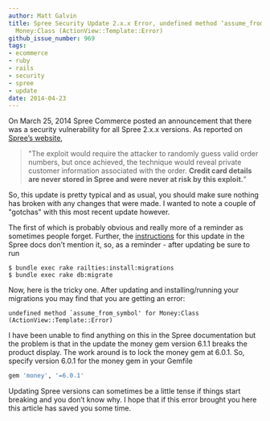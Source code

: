 ```yaml
---
author: Matt Galvin
title: Spree Security Update 2.x.x Error, undefined method ‘assume_from_symbol’ for
  Money:Class (ActionView::Template::Error)
github_issue_number: 969
tags:
- ecommerce
- ruby
- rails
- security
- spree
- update
date: 2014-04-23
---
```




On March 25, 2014 Spree Commerce posted an announcement that there was a security vulnerability for all Spree 2.x.x versions. As reported on [Spree’s website](https://spreecommerce.org/pages/blog/security-update-spree-2), 

> "The exploit would require the attacker to randomly guess valid order numbers, but once achieved, the technique would reveal private customer information associated with the order. **Credit card details are never stored in Spree and were never at risk by this exploit.**"

So, this update is pretty typical and as usual, you should make sure nothing has broken with any changes that were made. I wanted to note a couple of "gotchas" with this most recent update however.

The first of which is probably obvious and really more of a reminder as sometimes people forget. Further, the [instructions](https://spreecommerce.org/pages/blog/security-update-spree-2) for this update in the Spree docs don’t mention it, so, as a reminder - after updating be sure to run

```shell
$ bundle exec rake railties:install:migrations
$ bundle exec rake db:migrate
```

Now, here is the tricky one. After updating and installing/running your migrations you may find that you are getting an error:

```
undefined method `assume_from_symbol' for Money:Class (ActionView::Template::Error)
```

I have been unable to find anything on this in the Spree documentation but the problem is that in the update the money gem version 6.1.1 breaks the product display. The work around is to lock the money gem at 6.0.1. So, specify version 6.0.1 for the money gem in your Gemfile

```ruby
gem 'money', '=6.0.1'
```

Updating Spree versions can sometimes be a little tense if things start breaking and you don’t know why. I hope that if this error brought you here this article has saved you some time.


